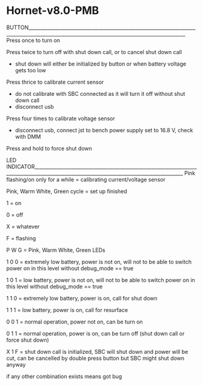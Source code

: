 # Hornet-v8.0-PMB

BUTTON_______________________________________________________________________________________________________________________________________________
Press once to turn on

Press twice to turn off with shut down call, or to cancel shut down call
- shut down will either be initialized by button or when battery voltage gets too low

Press thrice to calibrate current sensor
- do not calibrate with SBC connected as it will turn it off without shut down call
- disconnect usb

Press four times to calibrate voltage sensor
- disconnect usb, connect jst to bench power supply set to 16.8 V, check with DMM

Press and hold to force shut down

LED INDICATOR____________________________________________________________________________________________________________________________________________
Pink flashing/on only for a while = calibrating current/voltage sensor

Pink, Warm White, Green cycle = set up finished

1 = on

0 = off

X = whatever

F = flashing

P W G = Pink, Warm White, Green LEDs

1 0 0 = extremely low battery, power is not on, will not to be able to switch power on in this level without debug_mode == true

1 0 1 = low battery, power is not on, will not to be able to switch power on in this level without debug_mode == true

1 1 0 = extremely low battery, power is on, call for shut down

1 1 1 = low battery, power is on, call for resurface

0 0 1 = normal operation, power not on, can be turn on

0 1 1 = normal operation, power is on, can be turn off (shut down call or force shut down)

X 1 F = shut down call is initialized, SBC will shut down and power will be cut, can be cancelled by double press button but SBC might shut down anyway

if any other combination exists means got bug 

